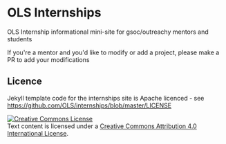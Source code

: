 # OLS Internships
OLS Internship informational mini-site for gsoc/outreachy mentors and students

If you're a mentor and you'd like to modify or add a project, please make a PR to add your modifications

## Licence

Jekyll template code for the internships site is Apache licenced - see https://github.com/OLS/internships/blob/master/LICENSE 

<a rel="license" href="http://creativecommons.org/licenses/by/4.0/"><img alt="Creative Commons License" style="border-width:0" src="https://i.creativecommons.org/l/by/4.0/88x31.png" /></a><br />Text content is licensed under a <a rel="license" href="http://creativecommons.org/licenses/by/4.0/">Creative Commons Attribution 4.0 International License</a>.
